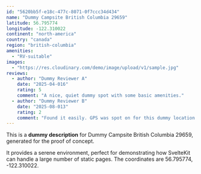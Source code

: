 ```yaml
---
id: "5620bb5f-e18c-477c-8071-0f7ccc34d434"
name: "Dummy Campsite British Columbia 29659"
latitude: 56.795774
longitude: -122.310022
continent: "north-america"
country: "canada"
region: "british-columbia"
amenities:
  - "RV-suitable"
images:
  - "https://res.cloudinary.com/demo/image/upload/v1/sample.jpg"
reviews:
  - author: "Dummy Reviewer A"
    date: "2025-04-016"
    rating: 5
    comment: "A nice, quiet dummy spot with some basic amenities."
  - author: "Dummy Reviewer B"
    date: "2025-08-013"
    rating: 2
    comment: "Found it easily. GPS was spot on for this dummy location."
---
```


This is a **dummy description** for Dummy Campsite British Columbia 29659, generated for the proof of concept.

It provides a serene environment, perfect for demonstrating how SvelteKit can handle a large number of static pages. The coordinates are 56.795774, -122.310022.

